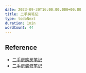 ```yaml
---
date: 2023-09-30T16:00:00.000+00:00
title: 二手房笔记
type: todoNext
duration: 1min
wordCount: 44
---
```


## Reference

- [二手房购房笔记](https://github.com/Li-Aaron/Li-Aaron.github.io/blob/master/_posts/2020-07-27-real-estate-trade.md)
- [二手房装修笔记](https://github.com/Li-Aaron/Li-Aaron.github.io/blob/master/_posts/2020-09-08-decoration-1.md)
